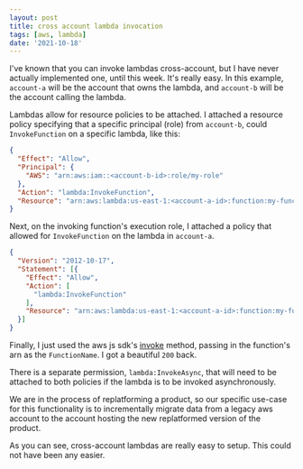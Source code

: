 ```yaml
---
layout: post
title: cross account lambda invocation
tags: [aws, lambda]
date: '2021-10-18'
---
```

I've known that you can invoke lambdas cross-account, but I have never actually implemented one, until this week. It's really easy. In this example, `account-a` will be the account that owns the lambda, and `account-b` will be the account calling the lambda.

Lambdas allow for resource policies to be attached. I attached a resource policy specifying that a specific principal (role) from `account-b`, could `InvokeFunction` on a specific lambda, like this:
```json
{
  "Effect": "Allow",
  "Principal": {
    "AWS": "arn:aws:iam::<account-b-id>:role/my-role"
  },
  "Action": "lambda:InvokeFunction",
  "Resource": "arn:aws:lambda:us-east-1:<account-a-id>:function:my-function"
}
```

Next, on the invoking function's execution role, I attached a policy that allowed for `InvokeFunction` on the lambda in `account-a`.
```json
{
  "Version": "2012-10-17",
  "Statement": [{
    "Effect": "Allow",
    "Action": [
      "lambda:InvokeFunction"
    ],
    "Resource": "arn:aws:lambda:us-east-1:<account-a-id>:function:my-function"
  }]
}
```

Finally, I just used the aws js sdk's [invoke](https://docs.aws.amazon.com/AWSJavaScriptSDK/latest/AWS/Lambda.html#invoke-property) method, passing in the function's arn as the `FunctionName`. I got a beautiful `200` back.

There is a separate permission, `lambda:InvokeAsync`, that will need to be attached to both policies if the lambda is to be invoked asynchronously.

We are in the process of replatforming a product, so our specific use-case for this functionality is to incrementally migrate data from a legacy aws account to the account hosting the new replatformed version of the product.

As you can see, cross-account lambdas are really easy to setup. This could not have been any easier.
